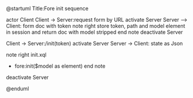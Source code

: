 @startuml
Title:Fore init sequence

actor Client
Client -> Server:request form by URL
activate Server
Server --> Client: form doc with token
note right 
 store token, path and model element 
 in session and return doc with
 model stripped
end note
deactivate Server


Client -> Server:/init(token) 
activate Server
Server -> Client: state as Json

note right
 init.xql
 - fore:init($model as element)
end note
 

deactivate Server

@enduml


